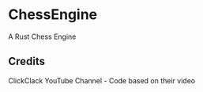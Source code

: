 # ChessEngine
A Rust Chess Engine

## Credits
ClickClack YouTube Channel - Code based on their video
